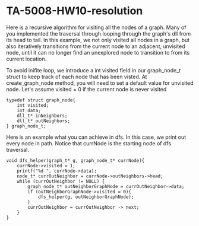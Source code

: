 # TA-5008-HW10-resolution

Here is a recursive algorithm for visiting all the nodes of a graph. Many of you implemented the traversal through looping through the graph's dll from its head to tail. In this example, we not only visited all nodes in a graph, but also iteratively transitions from the current node to an adjacent, unvisited node, until it can no longer find an unexplored node to transition to from its current location. 


To avoid inifite loop, we introduce a int visited field in our graph_node_t struct to keep track of each node that has been visted. 
At create_graph_node method, you will need to set a default value for unvisited node. Let's assume visited = 0 if the current node is never visited
```
typedef struct graph_node{
    int visited; 
    int data;
    dll_t* inNeighbors;
    dll_t* outNeighbors;
} graph_node_t;
```


Here is an example what you can achieve in dfs. In this case, we print out every node in path. Notice that currNode is the starting node of dfs traversal.
```
void dfs_helper(graph_t* g, graph_node_t* currNode){
    currNode->visited = 1;
    printf("%d ", currNode->data);      
    node_t* currOutNeighbor = currNode->outNeighbors->head;
    while (currOutNeighbor != NULL) {
        graph_node_t* outNeighborGraphNode = currOutNeighbor->data;
        if (outNeighborGraphNode->visited = 0){
            dfs_helper(g, outNeighborGraphNode);
        }
        currOutNeighbor = currOutNeighbor -> next;
    }
}
```